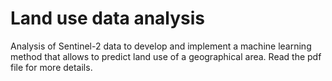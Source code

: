 # Land use data analysis
Analysis of Sentinel-2 data to develop and implement a machine learning method that allows
to predict land use of a geographical area. Read the pdf file for more details.
